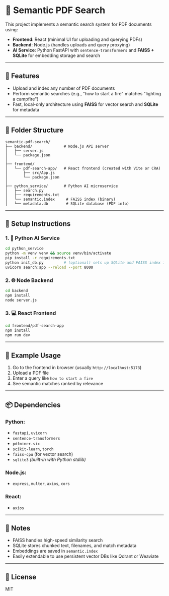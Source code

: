 # 🧠 Semantic PDF Search

This project implements a semantic search system for PDF documents using:

- **Frontend**: React (minimal UI for uploading and querying PDFs)
- **Backend**: Node.js (handles uploads and query proxying)
- **AI Service**: Python FastAPI with `sentence-transformers` and **FAISS + SQLite** for embedding storage and search

---

## 🚀 Features
- Upload and index any number of PDF documents
- Perform semantic searches (e.g., "how to start a fire" matches "lighting a campfire")
- Fast, local-only architecture using **FAISS** for vector search and **SQLite** for metadata

---

## 🧱 Folder Structure
```
semantic-pdf-search/
├── backend/              # Node.js API server
│   ├── server.js
│   └── package.json
│
├── frontend/
│   └── pdf-search-app/   # React frontend (created with Vite or CRA)
│       ├── src/App.js
│       └── package.json
│
├── python_service/       # Python AI microservice
│   ├── search.py
│   ├── requirements.txt
│   └── semantic.index     # FAISS index (binary)
│   └── metadata.db        # SQLite database (PDF info)
```

---

## 🔧 Setup Instructions

### 1. 🧠 Python AI Service
```bash
cd python_service
python -m venv venv && source venv/bin/activate
pip install -r requirements.txt
python init_db.py         # (optional) sets up SQLite and FAISS index if not exists
uvicorn search:app --reload --port 8000
```

### 2. 🌐 Node Backend
```bash
cd backend
npm install
node server.js
```

### 3. 💻 React Frontend
```bash
cd frontend/pdf-search-app
npm install
npm run dev
```

---

## 🧪 Example Usage
1. Go to the frontend in browser (usually `http://localhost:5173`)
2. Upload a PDF file
3. Enter a query like `how to start a fire`
4. See semantic matches ranked by relevance

---

## 📦 Dependencies
### Python:
- `fastapi`, `uvicorn`
- `sentence-transformers`
- `pdfminer.six`
- `scikit-learn`, `torch`
- `faiss-cpu` (for vector search)
- `sqlite3` *(built-in with Python stdlib)*

### Node.js:
- `express`, `multer`, `axios`, `cors`

### React:
- `axios`

---

## 📌 Notes
- FAISS handles high-speed similarity search
- SQLite stores chunked text, filenames, and match metadata
- Embeddings are saved in `semantic.index`
- Easily extendable to use persistent vector DBs like Qdrant or Weaviate

---

## 📜 License
MIT

<!-- 

python -m venv venv
source venv/bin/activate  # On Windows: venv\\Scripts\\activate
source venv/bin/activate
uvicorn search:app --reload --port 8000
python3 init_db.py 
http://localhost:8000/docs

-->
